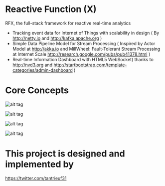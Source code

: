 Reactive Function (X)
===
RFX, the full-stack framework for reactive real-time analytics
* Tracking event data for Internet of Things with scalability in design ( By http://netty.io and http://kafka.apache.org )
* Simple Data Pipeline Model for Stream Processing ( Inspired by Actor Model at http://akka.io and MillWheel: Fault-Tolerant Stream Processing at Internet Scale http://research.google.com/pubs/pub41378.html )
* Real-time Information Dashboard with HTML5 WebSocket( thanks to http://nvd3.org and http://startbootstrap.com/template-categories/admin-dashboard )

Core Concepts
===
![alt tag](http://2.bp.blogspot.com/-qvY6yHo4Rt0/VJTxnnO9biI/AAAAAAAADQE/bQbNsSoLuSw/s1600/Real-time-Reactive-Marketing-Platform%2B-%2BNew%2BPage%2B(1).png)

![alt tag](http://1.bp.blogspot.com/-E91k7ASShS8/VI6zyWKqgqI/AAAAAAAADPg/WzWW42IxSSA/s1600/rfx-framework%2B-%2BNew%2BPage.png)

![alt tag](http://3.bp.blogspot.com/-9oLjEkDxB8w/VKkQEfocggI/AAAAAAAADUw/ksQhwVR8aaM/s1600/Reactive%2BAnalytics%2B-%2BNew%2BPage.png)

![alt tag](http://3.bp.blogspot.com/-JLrB-66E2z0/VHa7dWGQ1VI/AAAAAAAADI0/neh8Rl7gpLU/s1600/RFX%2Bin%2BVenn%2BDiagram%2B-%2BPlain%2B(2).png)

This project is designed and implemented by
====
https://twitter.com/tantrieuf31
